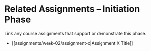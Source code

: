 # Related Assignments – Initiation Phase

Link any course assignments that support or demonstrate this phase.

- [[assignments/week-02/assignment-x|Assignment X Title]]